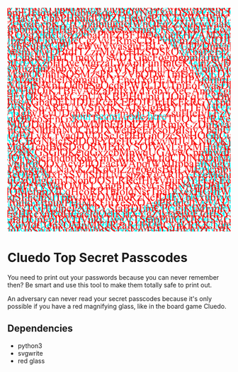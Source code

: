 ![logo](./logo.jpg?raw=true)

# Cluedo Top Secret Passcodes

You need to print out your passwords because you can never remember then? Be smart and use this tool to make them totally safe to print out.

An adversary can never read your secret passcodes because it's only possible if you have a red magnifying glass, like in the board game Cluedo.

## Dependencies

* python3
* svgwrite
* red glass

